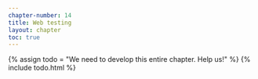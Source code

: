 ```yaml
---
chapter-number: 14
title: Web testing
layout: chapter
toc: true
---
```


{% assign todo = "We need to develop this entire chapter. Help us!" %}
{% include todo.html %}